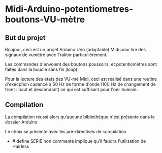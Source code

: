 

# Midi-Arduino-potentiometres-boutons-VU-m&egrave;tre

## But du projet

Bonjour, ceci est un projet Arduino Uno (adaptable) Midi pour lire des signaux de vumètre avec Traktor particulièrement.

Les commandes d'envoient des boutons poussoirs, et potentiomètres sont faites dans la boucle sans fin (loop).

Pour la lecture des états des VU-m&egrave; Midi, ceci est réalisé dans une routine d'execption cadencé à 50 Hz de forme d'onde (100 Hz de changement de front : haut et descendant) ce qui est suffisant pour l'oeil humain.

## Compilation

La compilation réussi alors qu'aucune bibliothèque n'est présente dans le dossier Arduino

Le choix se présente avec les pré-directives de compilation 
- \# define SERIE non commenté implique qu'il faudra l'utilisation de Hairless 
